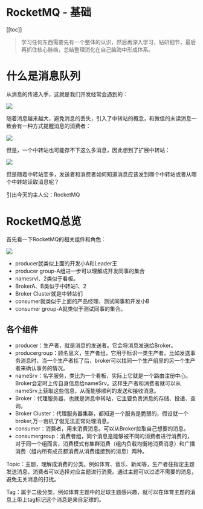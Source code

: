 # RocketMQ - 基础

[[toc]]

> 学习任何东西需要先有一个整体的认识，然后再深入学习，钻研细节，最后再抓住核心脉络，总结整理消化在自己脑海中形成体系。

# 什么是消息队列

从消息的传递入手，这就是我们开发经常会遇到的：

![](/_images/micro-services/middleware/rocketmq/消息1.png)

随着消息越来越大，避免消息的丢失，引入了中转站的概念，和微信的未读消息一致会有一种方式提醒消息的消费者：

![](/_images/micro-services/middleware/rocketmq/消息2.png)

但是，一个中转站也可能存不下这么多消息，因此想到了扩展中转站：

![](/_images/micro-services/middleware/rocketmq/消息3.png)

但是随着中转站变多，发送者和消费者如何知道消息应该发到哪个中转站或者从哪个中转站读取消息呢？

引出今天的主人公：RocketMQ

# RocketMQ总览

首先看一下RocketMQ的相关组件和角色：

![](/_images/micro-services/middleware/rocketmq/RocketMQ总览.png)

* producer就类似上面的开发小A和Leader王
* producer group-A组进一步可以理解成开发同事的集合
* namesrvl、2类似于看板。
* BrokerA、B类似于中转站1、2
* Broker Cluster就是中转站们
* consumer就类似于上面的产品经理、测试同事和开发小B
* consumer group-A就类似于测试同事的集合。

## 各个组件

* producer：生产者，就是消息的发送者。它会将消息发送给Broker。
* producergroup：顾名思义，生产者组，它用于标识一类生产者。比如发送事务消息时，当一个生产者挂了后，broker可以找同一个生产组里的另一个生产者来确认事务的情况。
* nameSrv：名字服务，类比为一个看板，实际上它就是一个路由注册中心。Broker会定时上传自身信息给nameSrv。这样生产者和消费者就可以从nameSrv上获取这些信息，从而能够顺利的发送和接收消息。
* Broker：代理服务器，也就是消息中转站，它主要负责消息的存储、投递、查询。
* Broker Cluster：代理服务器集群，都知道一个服务是脆弱的，假设就一个broker,万一宕机了僦无法正常处理消息。
* consumer：消费者，用来消费消息。可以从Broker拉取自己想要的消息。
* consumergroup：消费者组，同个消息是能够被不同的消费者进行消费的，对于同一个组而言，消费模式有集群消费（组内负载均衡地消费消息）和广播消费（组内所有成员都消费从消费组接到的消息）两种。

Topic：主题，理解成消费的分类。例如体育、音乐、新闻等，生产者往指定主题发送消息，消费者可以选择对应主题进行消费。通过主题可以过滤不需要的消息，避免无关消息的打扰。

Tag：属于二级分类，例如体育主题中的足球主题感兴趣，就可以在体育主题的消息上带上tag标记这个消息是来自足球的。
